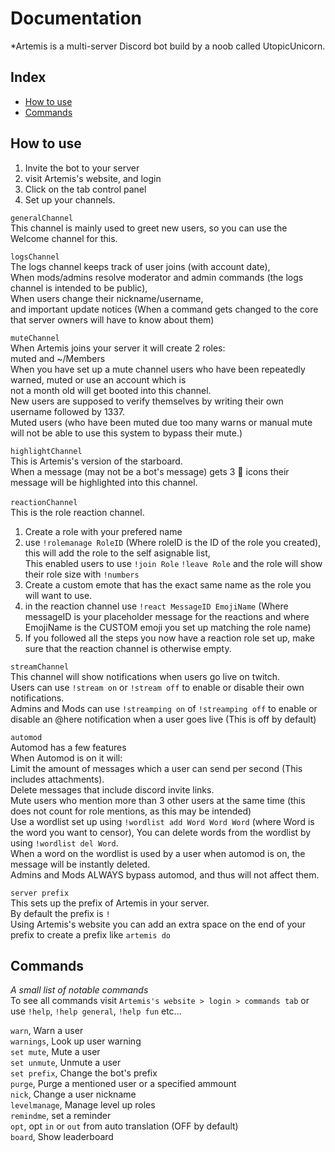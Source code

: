 # Documentation
*Artemis is a multi-server Discord bot build by a noob called UtopicUnicorn.   

## Index
  - [How to use](#how-to-use)
  - [Commands](#commands)

## How to use

1. Invite the bot to your server
2. visit Artemis's website, and login
3. Click on the tab control panel
4. Set up your channels.

`generalChannel`<br/>
This channel is mainly used to greet new users, so you can use the Welcome channel for this.<br/>

`logsChannel`<br/>
The logs channel keeps track of user joins (with account date),<br/>
When mods/admins resolve moderator and admin commands (the logs channel is intended to be public),<br/>
When users change their nickname/username,<br/>
and important update notices (When a command gets changed to the core that server owners will have to know about them)<br/>

`muteChannel`<br/>
When Artemis joins your server it will create 2 roles:<br/>
muted and ~/Members<br/>
When you have set up a mute channel users who have been repeatedly warned, muted or use an account which is<br/>
 not a month old will get booted into this channel.<br/>
New users are supposed to verify themselves by writing their own username followed by 1337.<br/>
Muted users (who have been muted due too many warns or manual mute will not be able to use this system to bypass their mute.)<br/>

`highlightChannel`<br/>
This is Artemis's version of the starboard.<br/>
When a message (may not be a bot's message) gets 3 :tea: icons their message will be highlighted into this channel.<br/>
<br/>
`reactionChannel`<br/>
This is the role reaction channel.<br/>
1. Create a role with your prefered name<br/>
2. use `!rolemanage RoleID` (Where roleID is the ID of the role you created), this will add the role to the self asignable list,<br/>
This enabled users to use `!join Role` `!leave Role` and the role will show their role size with `!numbers`<br/>
3. Create a custom emote that has the exact same name as the role you will want to use.<br/>
4. in the reaction channel use `!react MessageID EmojiName` (Where messageID is your placeholder message for the reactions and where EmojiName is the CUSTOM emoji you set up matching the role name)<br/>
5. If you followed all the steps you now have a reaction role set up, make sure that the reaction channel is otherwise empty.<br/>

`streamChannel`<br/>
This channel will show notifications when users go live on twitch.<br/>
Users can use `!stream on` or `!stream off` to enable or disable their own notifications.<br/>
Admins and Mods can use `!streamping on` of `!streamping off` to enable or disable an @here notification when a user goes live (This is off by default)<br/>


`automod`<br/>
Automod has a few features<br/>
When Automod is on it will:<br/>
Limit the amount of messages which a user can send per second (This includes attachments).<br/>
Delete messages that include discord invite links.<br/>
Mute users who mention more than 3 other users at the same time (this does not count for role mentions, as this may be intended)<br/>
Use a wordlist set up using `!wordlist add Word Word Word` (where Word is the word you want to censor), You can delete words from the wordlist by using `!wordlist del Word`.<br/>
When a word on the wordlist is used by a user when automod is on, the message will be instantly deleted.<br/>
Admins and Mods ALWAYS bypass automod, and thus will not affect them.<br/>

`server prefix`<br/>
This sets up the prefix of Artemis in your server.<br/>
By default the prefix is `!`<br/>
Using Artemis's website you can add an extra space on the end of your prefix to create a prefix like `artemis do `<br/>



## Commands
*A small list of notable commands*<br/>
To see all commands visit `Artemis's website > login > commands tab` or use `!help`, `!help general`, `!help fun` etc...<br/>

`warn`,	Warn a user<br/>
`warnings`,	Look up user warning<br/>
`set mute`, Mute a user<br/>
`set unmute`, Unmute a user<br/>
`set prefix`, Change the bot's prefix<br/>
`purge`, Purge a mentioned user or a specified ammount<br/>
`nick`, Change a user nickname<br/>
`levelmanage`, Manage level up roles<br/>
`remindme`, set a reminder<br/>
`opt`, opt `in` or `out` from auto translation (OFF by default)<br/>
`board`, Show leaderboard<br/>
